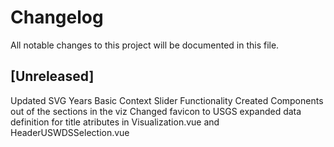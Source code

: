 # Changelog
All notable changes to this project will be documented in this file.

## [Unreleased]
Updated SVG Years
Basic Context Slider Functionality
Created Components out of the sections in the viz
Changed favicon to USGS
expanded data definition for title atributes in Visualization.vue and HeaderUSWDSSelection.vue